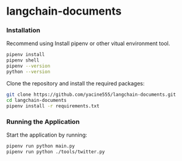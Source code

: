 # langchain-documents





### Installation


Recommend using Install pipenv or other vitual environment tool. 

```bash
pipenv install
pipenv shell
pipenv --version
python --version
```


Clone the repository and install the required packages:

```bash
git clone https://github.com/yacine555/langchain-documents.git
cd langchain-documents
pipenv install -r requirements.txt
```



### Running the Application

Start the application by running:

```bash
pipenv run python main.py
pipenv run python ./tools/twitter.py
```
